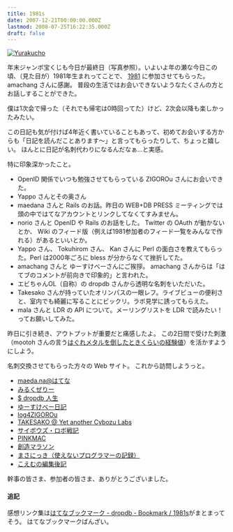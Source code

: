 ```yaml
---
title: 1981s
date: 2007-12-21T00:00:00.000Z
lastmod: 2008-07-25T16:22:35.000Z
draft: false
---
```


[![Yurakucho](https://farm3.staticflickr.com/2109/2128602492_d3653771c7.jpg "Yurakucho")](http://www.flickr.com/photos/machu/2128602492/)

年末ジャンボ宝くじも今日が最終日（写真参照）。いよいよ年の瀬な今日この頃、（見た目が）1981年生まれってことで、 [1981](http://d.hatena.ne.jp/amachang/20071203/1196651914) に参加させてもらった。 amachang さんに感謝。 普段の生活ではお会いできないようなたくさんの方とお話しすることができた。

僕は1次会で帰った（それでも帰宅は0時回ってた）けど、2次会以降も楽しかったみたい。

この日記も気が付けば4年近く書いていることもあって、初めてお会いする方からも「日記を読んだことあります〜」と言ってもらったりして、ちょっと嬉しい。 ほんとに日記が名刺代わりになるんだなぁ…と実感。

特に印象深かったこと。

* OpenID 関係でいつも勉強させてもらっている ZIGOROu さんにお会いできた。
* Yappo さんとその奥さん
* maedana さんと Rails のお話。昨日の WEB+DB PRESS ミーティングでは頭の中ではてなアカウントとリンクしてなくてすみません。
* norio さんと OpenID や Rails のお話をした。 Twitter の OAuth が動かないとか、 Wiki のフィード版（例えば1981参加者のフィード一覧をみんなで作れる）があるといいとか。
* Yappo さん、 Tokuhirom さん、 Kan さんに Perl の面白さを教えてもらった。Perl は2000年ごろに bless が分からなくて挫折してた。
* amachang さんと ゆーすけべーさんにご挨拶。 amachang さんからは「はてブのコメントが前向きで印象的」と言われた。
* エビちゃんOL（自称）の dropdb さんから透明な名刺をいただいた。
* Takesako さんが持っていたオリンパスの一眼レフ。ライブビューの便利さと、室内でも綺麗に写ることにビックリ。ラボ見学に誘ってもらえた。
* mala さんと LDR の API について。メーリングリストを LDR で読みたい！ってお願いしてみた。

昨日に引き続き、アウトプットが重要だと痛感したよ。 この2日間で受けた刺激（mootoh さんの言う[はぐれメタルを倒したときくらいの経験値](http://blog.deadbeaf.org/archives/1873)）を活かすようにしよう。

名刺交換させてもらった方々の Web サイト。 これから訪問しようっと。

* [maeda.na@はてな](http://d.hatena.ne.jp/maedana/)
* [みるくぜりー](http://kayano.jugem.cc/)
* [$ dropdb 人生](http://d.hatena.ne.jp/dropdb/)
* [ゆーすけべー日記](http://yusukebe.com/)
* [log4ZIGOROu](http://labs.cybozu.co.jp/blog/yamaguchi/)
* [TAKESAKO @ Yet another Cybozu Labs](http://labs.cybozu.co.jp/blog/takesako/)
* [サイボウズ・ロボ戦記](http://labs.cybozu.co.jp/blog/amachang/)
* [PINKMAC](http://pinkmac.com/)
* [創造マラソン](http://yoshikazuasada.biz/)
* [まさにっき（使えないプログラマーの記録）](http://d.hatena.ne.jp/seiunsky/)
* [こえむの編集後記](http://www.koemu.com/blog/)

幹事の皆さま、参加者の皆さま、ありがとうございました。

#### 追記

感想リンク集は[はてなブックマーク - dropdb - Bookmark / 1981s](http://b.hatena.ne.jp/dropdb/1981s/)がまとまってそう。 はてなブックマークばんざい。
